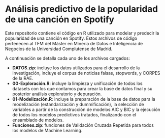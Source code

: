# Análisis predictivo de la popularidad de una canción en Spotify

Este repositorio contiene el código en R utilizado para modelar y predecir la popularidad de una canción en Spotify. Estos archivos de código pertenecen al TFM del Máster en Minería de Datos e Inteligencia de Negocios de la Universidad Complutense de Madrid.

A continuación se detalla cada uno de los archivos cargados:
- **DATOS.zip**: incluye los datos utilizados para el desarrollo de la investigación, incluye el corpus de noticias falsas, stopwords, y CORPES de la RAE.
- **00-Exploración.R**: incluye la limpieza y unificación de todos los datasets con los que contamos para crear la base de datos final y su posterior análisis exploratorio y depuración.
- **01-Modelización.R**: incluye la preparación de la base de datos para la modelización (estandarización y dummificación), la selección de variables a partir de la construcción de modelos AIC y BIC y la ejecución de todos los modelos predictivos tratados, finalizando con el ensamblado de modelos.
- **Funciones.zip**: funciones de Validación Cruzada Repetida para todos los modelos de Machine Learning.
